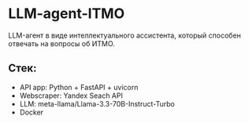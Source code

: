 # LLM-agent-ITMO
 
LLM-агент в виде интеллектуального ассистента, который способен отвечать на вопросы об ИТМО.

## Стек:
- API app: Python + FastAPI + uvicorn
- Webscraper: Yandex Seach API
- LLM: meta-llama/Llama-3.3-70B-Instruct-Turbo
- Docker
